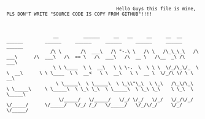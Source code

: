                                             Hello Guys this file is mine, PLS DON'T WRITE "SOURCE CODE IS COPY FROM GITHUB"!!!!



                     __         ______     __   __     __     __  __     ______        ______     ______     ______     ______     ______   ______    
                    /\ \       /\  ___\   /\ "-.\ \   /\ \   /\_\_\_\   /\  ___\      /\  ___\   /\  == \   /\  ___\   /\  __ \   /\__  _\ /\  ___\   
                     \ \ \____  \ \  __\   \ \ \-.  \  \ \ \  \/_/\_\/_  \ \  __\      \ \ \____  \ \  __<   \ \  __\   \ \  __ \  \/_/\ \/ \ \  __\   
                      \ \_____\  \ \_____\  \ \_\\"\_\  \ \_\   /\_\/\_\  \ \_____\     \ \_____\  \ \_\ \_\  \ \_____\  \ \_\ \_\    \ \_\  \ \_____\ 
                       \/_____/   \/_____/   \/_/ \/_/   \/_/   \/_/\/_/   \/_____/      \/_____/   \/_/ /_/   \/_____/   \/_/\/_/     \/_/   \/_____/ 
                                                                                                                                  
                                                               
